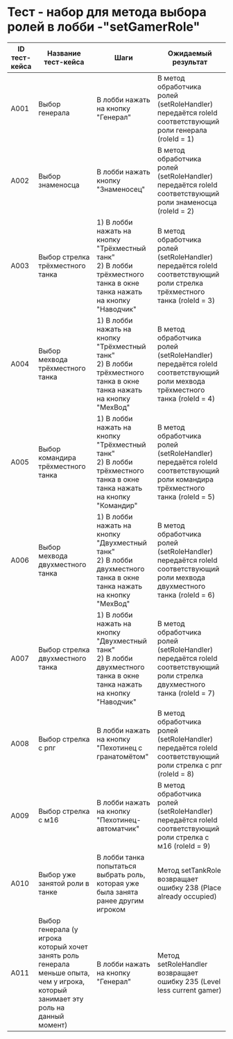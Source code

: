 # Тест - набор для метода выбора ролей в лобби -"setGamerRole"
| ID тест-кейса | Название тест-кейса | Шаги | Ожидаемый результат |
|-|-|-|-|
| A001 | Выбор генерала | В лобби нажать на кнопку "Генерал" <br> | В метод обработчика ролей (setRoleHandler) передаётся roleId соответствующий роли генерала (roleId = 1) |
| A002 | Выбор знаменосца  | В лобби нажать кнопку "Знаменосец"<br> | В метод обработчика ролей (setRoleHandler) передаётся roleId соответствующий роли знаменосца (roleId = 2)  |
| A003 | Выбор стрелка трёхместного танка | 1) В лобби нажать на кнопку "Трёхместный танк" <br> 2) В лобби трёхместного танка в окне танка нажать на кнопку "Наводчик" <br> | В метод обработчика ролей (setRoleHandler) передаётся roleId соответствующий роли стрелка трёхместного танка (roleId = 3) |
| A004 | Выбор мехвода трёхместного танка | 1) В лобби нажать на кнопку "Трёхместный танк" <br> 2) В лобби трёхместного танка в окне танка нажать на кнопку "МехВод" <br> | В метод обработчика ролей (setRoleHandler) передаётся roleId соответствующий роли мехвода трёхместного танка (roleId = 4) |
| A005 | Выбор командира трёхместного танка | 1) В лобби нажать на кнопку "Трёхместный танк" <br> 2) В лобби трёхместного танка в окне танка нажать на кнопку "Командир" <br> | В метод обработчика ролей (setRoleHandler) передаётся roleId соответствующий роли командира трёхместного танка (roleId = 5) |
| A006 | Выбор мехвода двухместного танка |  1) В лобби нажать на кнопку "Двухместный танк" <br> 2) В лобби двухместного танка в окне танка нажать на кнопку "МехВод" <br> | В метод обработчика ролей (setRoleHandler) передаётся roleId соответствующий роли мехвода двухместного танка (roleId = 6) |
| A007 | Выбор стрелка двухместного танка | 1) В лобби нажать на кнопку "Двухместный танк" <br> 2) В лобби двухместного танка в окне танка нажать на кнопку "Наводчик" <br> | В метод обработчика ролей (setRoleHandler) передаётся roleId соответствующий роли стрелка двухместного танка (roleId = 7) |
| A008 | Выбор стрелка с рпг |  В лобби нажать на кнопку "Пехотинец с гранатомётом" <br> | В метод обработчика ролей (setRoleHandler) передаётся roleId соответствующий роли стрелка с рпг (roleId = 8) |
| A009 | Выбор стрелка с м16 |  В лобби нажать на кнопку "Пехотинец-автоматчик" <br> |  В метод обработчика ролей (setRoleHandler) передаётся roleId соответствующий роли стрелка с м16 (roleId = 9) |
| A010 | Выбор уже занятой роли в танке |  В лобби танка попытаться выбрать роль, которая уже была занята ранее другим игроком  <br> | Метод setTankRole возвращает ошибку 238 (Place already occupied) |
| A011 | Выбор генерала (у игрока который хочет занять роль генерала меньше опыта, чем у игрока, который занимает эту роль на данный момент) | В лобби нажать на кнопку "Генерал" <br> | Метод setRoleHandler возвращает ошибку 235 (Level less current gamer) |
